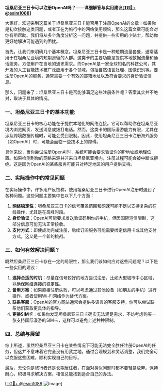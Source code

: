 **坦桑尼亚三日卡可以注册OpenAI吗？——详细解答与实用建议[[TG💪+ @esim1088](https://t.me/s/esim1088)]**

大家好，欢迎来到这篇关于坦桑尼亚三日卡能否用于注册OpenAI的文章！如果你是初次接触这类问题，或者正在为旅行中的网络使用烦恼，那么这篇文章可能会对你有所帮助。我们将从多个角度分析这一问题，并提供一些实用的小贴士，帮助你更好地解决可能遇到的困扰。

首先，让我们来明确几个基本概念。坦桑尼亚三日卡是一种短期流量套餐，通常适用于在坦桑尼亚境内短期逗留的人群。这类卡的主要功能是提供本地数据流量和通话服务，方便用户在当地的通讯需求。而OpenAI是一家全球知名的科技公司，其开发的人工智能技术被广泛应用于各个领域，包括自然语言处理、图像识别等。要注册OpenAI的服务，通常需要一个有效的邮箱地址以及符合要求的身份验证信息。

那么，问题来了：坦桑尼亚三日卡是否能够满足这些注册条件呢？答案其实并不绝对，取决于具体的情况。

### 一、坦桑尼亚三日卡的基本功能

坦桑尼亚三日卡的核心功能在于提供本地化的网络连接。它可以帮助你在坦桑尼亚境内浏览网页、发送消息或拨打电话。然而，这类卡的国际漫游能力有限，尤其在涉及跨境数据传输时，可能会受到限制。因此，使用坦桑尼亚三日卡注册海外服务（如OpenAI）时，可能会面临一些技术上的障碍。

具体来说，当你尝试注册OpenAI时，系统可能会要求验证你的IP地址或地理位置。如果检测到你的网络来源并非来自坦桑尼亚境内，注册过程可能会被中断或拒绝。这是因为OpenAI的某些服务可能只对特定地区的用户提供支持。

### 二、实际操作中的常见问题

在实际操作中，许多用户反馈称，使用坦桑尼亚三日卡进行OpenAI注册时遇到了各种问题。这些问题主要集中在以下几个方面：

1. **网络稳定性**：坦桑尼亚三日卡的信号覆盖范围和网速可能不足以支持复杂的在线操作，尤其是在高峰时段。
2. **身份验证**：OpenAI可能要求发送验证码到你的手机，但因国际短信限制，这部分信息可能无法正常接收。
3. **支付方式**：即使成功完成注册，后续订阅服务可能需要绑定信用卡或其他支付方式，这又是一个新的挑战。

### 三、如何有效解决问题？

既然坦桑尼亚三日卡存在一定的局限性，那么我们该如何应对这些问题呢？以下是一些实用的建议：

1. **选择合适的时机**：尽量在信号较好的地方尝试注册，比如大型城市中心区域，以确保网络连接的稳定性。
2. **备用方案**：如果直接注册失败，可以考虑通过其他设备（如朋友的手机）进行操作，或者使用Wi-Fi网络作为替代方案。
3. **联系客服**：OpenAI的官方网站通常会提供多语言的客服支持，你可以尝试联系他们获取更具体的指导。
4. **更换SIM卡**：如果你发现坦桑尼亚三日卡确实无法满足需求，不妨考虑购买一张支持国际漫游的SIM卡，这样可以避免上述种种限制。

### 四、总结与展望

综上所述，虽然坦桑尼亚三日卡在某些情况下可能无法完全胜任注册OpenAI的任务，但这并不意味着它完全没有用武之地。通过合理规划和灵活调整，我们完全可以克服这些困难，顺利实现自己的目标。

最后，无论你是旅行者还是长期居住者，在面对类似问题时都不要轻易放弃。保持耐心，积极寻求解决方案，相信总能找到适合自己的办法。

[[TG💪+ @esim1088](https://t.me/s/esim1088) ![Image](https://i.postimg.cc/4NQfJmqS/Snipaste-2025-05-13-00-14-12.png)]